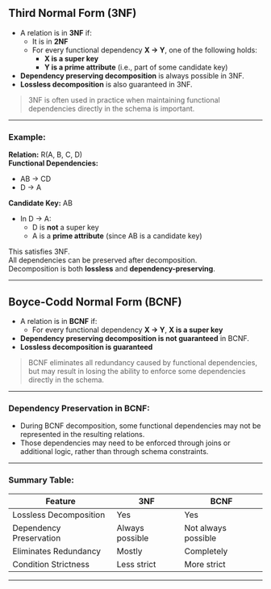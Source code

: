 ## **Third Normal Form (3NF)**

- A relation is in **3NF** if:    
    - It is in **2NF**
    - For every functional dependency **X → Y**, one of the following holds:
        - **X is a super key**
        - **Y is a prime attribute** (i.e., part of some candidate key)
- **Dependency preserving decomposition** is always possible in 3NF.
- **Lossless decomposition** is also guaranteed in 3NF.

> 3NF is often used in practice when maintaining functional dependencies directly in the schema is important.

---
### Example:

**Relation:** R(A, B, C, D)  
**Functional Dependencies:**
- AB → CD
- D → A
    
**Candidate Key:** AB
- In D → A:
    - D is **not** a super key
    - A is a **prime attribute** (since AB is a candidate key)

This satisfies 3NF.  
All dependencies can be preserved after decomposition.  
Decomposition is both **lossless** and **dependency-preserving**.

---

## **Boyce-Codd Normal Form (BCNF)**
- A relation is in **BCNF** if:
    - For every functional dependency **X → Y**, **X is a super key**
- **Dependency preserving decomposition is not guaranteed** in BCNF.
- **Lossless decomposition is guaranteed**
    
> BCNF eliminates all redundancy caused by functional dependencies, but may result in losing the ability to enforce some dependencies directly in the schema.

---

### Dependency Preservation in BCNF:
- During BCNF decomposition, some functional dependencies may not be represented in the resulting relations.
- Those dependencies may need to be enforced through joins or additional logic, rather than through schema constraints.

---

### Summary Table:

| Feature                 | 3NF             | BCNF                |
| ----------------------- | --------------- | ------------------- |
| Lossless Decomposition  | Yes             | Yes                 |
| Dependency Preservation | Always possible | Not always possible |
| Eliminates Redundancy   | Mostly          | Completely          |
| Condition Strictness    | Less strict     | More strict         |

---
